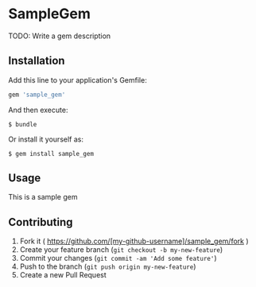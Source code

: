 # SampleGem

TODO: Write a gem description

## Installation

Add this line to your application's Gemfile:

```ruby
gem 'sample_gem'
```

And then execute:

    $ bundle

Or install it yourself as:

    $ gem install sample_gem

## Usage


This is a sample gem

## Contributing

1. Fork it ( https://github.com/[my-github-username]/sample_gem/fork )
2. Create your feature branch (`git checkout -b my-new-feature`)
3. Commit your changes (`git commit -am 'Add some feature'`)
4. Push to the branch (`git push origin my-new-feature`)
5. Create a new Pull Request
